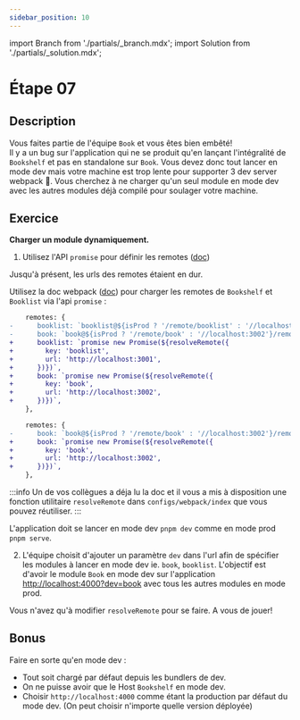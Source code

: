 ```yaml
---
sidebar_position: 10
---
```


import Branch from './partials/\_branch.mdx';
import Solution from './partials/\_solution.mdx';

# Étape 07

<Branch step="07" />

## Description

Vous faites partie de l'équipe `Book` et vous êtes bien embêté!  
Il y a un bug sur l'application qui ne se produit qu'en lançant l'intégralité de `Bookshelf` et pas en standalone sur `Book`. Vous devez donc tout lancer en mode dev mais votre machine est trop lente pour supporter 3 dev server webpack 🥺.
Vous cherchez à ne charger qu'un seul module en mode dev avec les autres modules déjà compilé pour soulager votre machine.

## Exercice

**Charger un module dynamiquement.**

1. Utilisez l'API `promise` pour définir les remotes ([doc](https://webpack.js.org/concepts/module-federation/#promise-based-dynamic-remotes))

Jusqu'à présent, les urls des remotes étaient en dur.

Utilisez la doc webpack ([doc](https://webpack.js.org/concepts/module-federation/#promise-based-dynamic-remotes)) pour charger les remotes de `Bookshelf` et `Booklist` via l'api `promise` :

```diff title="apps/bookshelf/webpack.config.js"
    remotes: {
-      booklist: `booklist@${isProd ? '/remote/booklist' : '//localhost:3001'}/remoteEntry.js`,
-      book: `book@${isProd ? '/remote/book' : '//localhost:3002'}/remoteEntry.js`,
+      booklist: `promise new Promise(${resolveRemote({
+        key: 'booklist',
+        url: 'http://localhost:3001',
+      })})`,
+      book: `promise new Promise(${resolveRemote({
+        key: 'book',
+        url: 'http://localhost:3002',
+      })})`,
    },
```

```diff title="apps/booklist/webpack.config.js"
    remotes: {
-      book: `book@${isProd ? '/remote/book' : '//localhost:3002'}/remoteEntry.js`,
+      book: `promise new Promise(${resolveRemote({
+        key: 'book',
+        url: 'http://localhost:3002',
+      })})`,
    },
```

:::info
Un de vos collègues a déja lu la doc et il vous a mis à disposition une fonction utilitaire `resolveRemote` dans `configs/webpack/index` que vous pouvez réutiliser.
:::

L'application doit se lancer en mode dev `pnpm dev` comme en mode prod `pnpm serve`.

2. L'équipe choisit d'ajouter un paramètre `dev` dans l'url afin de spécifier les modules à lancer en mode dev ie. `book`, `booklist`. L'objectif est d'avoir le module `Book` en mode dev sur l'application [http://localhost:4000?dev=book](http://localhost:4000?dev=book) avec tous les autres modules en mode prod.

Vous n'avez qu'à modifier `resolveRemote` pour se faire. A vous de jouer!

## Bonus

Faire en sorte qu'en mode dev :

- Tout soit chargé par défaut depuis les bundlers de dev.
- On ne puisse avoir que le Host `Bookshelf` en mode dev.
- Choisir `http://localhost:4000` comme étant la production par défaut du mode dev. (On peut choisir n'importe quelle version déployée)

<Solution step="07" />
